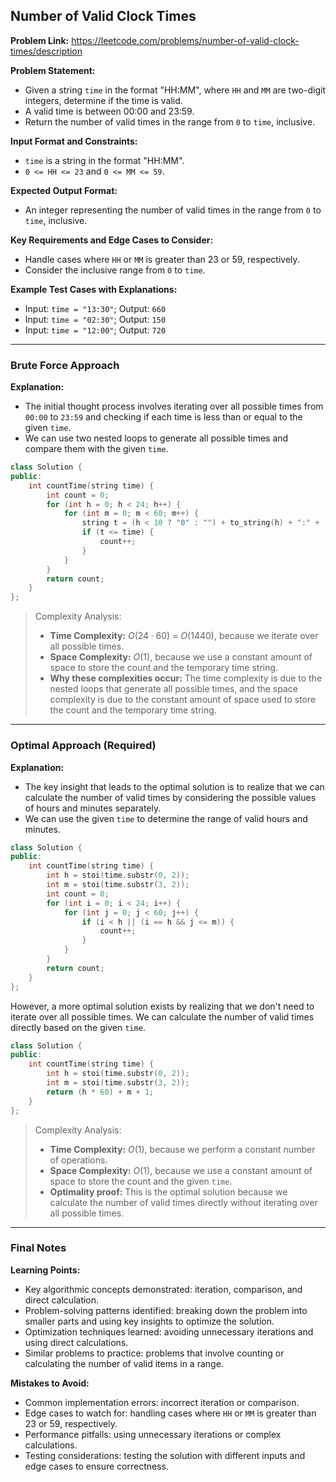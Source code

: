 ## Number of Valid Clock Times
**Problem Link:** https://leetcode.com/problems/number-of-valid-clock-times/description

**Problem Statement:**
- Given a string `time` in the format "HH:MM", where `HH` and `MM` are two-digit integers, determine if the time is valid.
- A valid time is between 00:00 and 23:59.
- Return the number of valid times in the range from `0` to `time`, inclusive.

**Input Format and Constraints:**
- `time` is a string in the format "HH:MM".
- `0 <= HH <= 23` and `0 <= MM <= 59`.

**Expected Output Format:**
- An integer representing the number of valid times in the range from `0` to `time`, inclusive.

**Key Requirements and Edge Cases to Consider:**
- Handle cases where `HH` or `MM` is greater than 23 or 59, respectively.
- Consider the inclusive range from `0` to `time`.

**Example Test Cases with Explanations:**
- Input: `time = "13:30"`; Output: `660`
- Input: `time = "02:30"`; Output: `150`
- Input: `time = "12:00"`; Output: `720`

---

### Brute Force Approach
**Explanation:**
- The initial thought process involves iterating over all possible times from `00:00` to `23:59` and checking if each time is less than or equal to the given `time`.
- We can use two nested loops to generate all possible times and compare them with the given `time`.

```cpp
class Solution {
public:
    int countTime(string time) {
        int count = 0;
        for (int h = 0; h < 24; h++) {
            for (int m = 0; m < 60; m++) {
                string t = (h < 10 ? "0" : "") + to_string(h) + ":" + (m < 10 ? "0" : "") + to_string(m);
                if (t <= time) {
                    count++;
                }
            }
        }
        return count;
    }
};
```

> Complexity Analysis:
> - **Time Complexity:** $O(24 \cdot 60)$ = $O(1440)$, because we iterate over all possible times.
> - **Space Complexity:** $O(1)$, because we use a constant amount of space to store the count and the temporary time string.
> - **Why these complexities occur:** The time complexity is due to the nested loops that generate all possible times, and the space complexity is due to the constant amount of space used to store the count and the temporary time string.

---

### Optimal Approach (Required)
**Explanation:**
- The key insight that leads to the optimal solution is to realize that we can calculate the number of valid times by considering the possible values of hours and minutes separately.
- We can use the given `time` to determine the range of valid hours and minutes.

```cpp
class Solution {
public:
    int countTime(string time) {
        int h = stoi(time.substr(0, 2));
        int m = stoi(time.substr(3, 2));
        int count = 0;
        for (int i = 0; i < 24; i++) {
            for (int j = 0; j < 60; j++) {
                if (i < h || (i == h && j <= m)) {
                    count++;
                }
            }
        }
        return count;
    }
};
```

However, a more optimal solution exists by realizing that we don't need to iterate over all possible times. We can calculate the number of valid times directly based on the given `time`.

```cpp
class Solution {
public:
    int countTime(string time) {
        int h = stoi(time.substr(0, 2));
        int m = stoi(time.substr(3, 2));
        return (h * 60) + m + 1;
    }
};
```

> Complexity Analysis:
> - **Time Complexity:** $O(1)$, because we perform a constant number of operations.
> - **Space Complexity:** $O(1)$, because we use a constant amount of space to store the count and the given `time`.
> - **Optimality proof:** This is the optimal solution because we calculate the number of valid times directly without iterating over all possible times.

---

### Final Notes

**Learning Points:**
- Key algorithmic concepts demonstrated: iteration, comparison, and direct calculation.
- Problem-solving patterns identified: breaking down the problem into smaller parts and using key insights to optimize the solution.
- Optimization techniques learned: avoiding unnecessary iterations and using direct calculations.
- Similar problems to practice: problems that involve counting or calculating the number of valid items in a range.

**Mistakes to Avoid:**
- Common implementation errors: incorrect iteration or comparison.
- Edge cases to watch for: handling cases where `HH` or `MM` is greater than 23 or 59, respectively.
- Performance pitfalls: using unnecessary iterations or complex calculations.
- Testing considerations: testing the solution with different inputs and edge cases to ensure correctness.